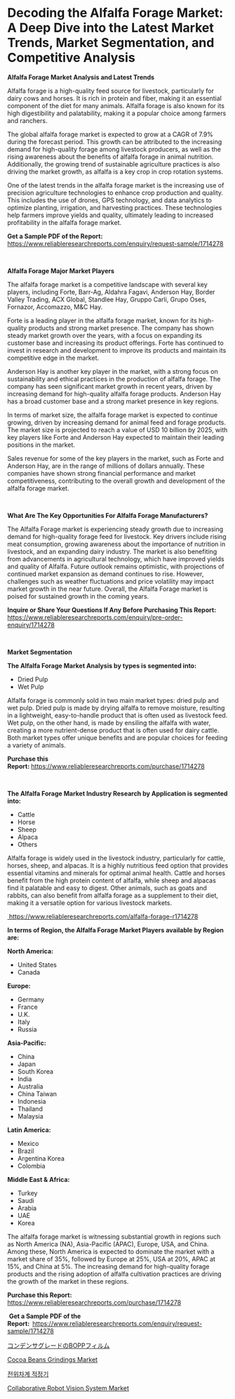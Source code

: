 <p><h1>Decoding the Alfalfa Forage Market: A Deep Dive into the Latest Market Trends, Market Segmentation, and Competitive Analysis</h1></p><p><strong>Alfalfa Forage Market Analysis and Latest Trends</strong></p>
<p><p>Alfalfa forage is a high-quality feed source for livestock, particularly for dairy cows and horses. It is rich in protein and fiber, making it an essential component of the diet for many animals. Alfalfa forage is also known for its high digestibility and palatability, making it a popular choice among farmers and ranchers.</p><p>The global alfalfa forage market is expected to grow at a CAGR of 7.9% during the forecast period. This growth can be attributed to the increasing demand for high-quality forage among livestock producers, as well as the rising awareness about the benefits of alfalfa forage in animal nutrition. Additionally, the growing trend of sustainable agriculture practices is also driving the market growth, as alfalfa is a key crop in crop rotation systems.</p><p>One of the latest trends in the alfalfa forage market is the increasing use of precision agriculture technologies to enhance crop production and quality. This includes the use of drones, GPS technology, and data analytics to optimize planting, irrigation, and harvesting practices. These technologies help farmers improve yields and quality, ultimately leading to increased profitability in the alfalfa forage market.</p></p>
<p><strong>Get a Sample PDF of the Report:&nbsp;</strong> <a href="https://www.reliableresearchreports.com/enquiry/request-sample/1714278">https://www.reliableresearchreports.com/enquiry/request-sample/1714278</a></p>
<p>&nbsp;</p>
<p><strong>Alfalfa Forage Major Market Players</strong></p>
<p><p>The alfalfa forage market is a competitive landscape with several key players, including Forte, Barr-Ag, Aldahra Fagavi, Anderson Hay, Border Valley Trading, ACX Global, Standlee Hay, Gruppo Carli, Grupo Oses, Fornazor, Accomazzo, M&C Hay. </p><p>Forte is a leading player in the alfalfa forage market, known for its high-quality products and strong market presence. The company has shown steady market growth over the years, with a focus on expanding its customer base and increasing its product offerings. Forte has continued to invest in research and development to improve its products and maintain its competitive edge in the market.</p><p>Anderson Hay is another key player in the market, with a strong focus on sustainability and ethical practices in the production of alfalfa forage. The company has seen significant market growth in recent years, driven by increasing demand for high-quality alfalfa forage products. Anderson Hay has a broad customer base and a strong market presence in key regions.</p><p>In terms of market size, the alfalfa forage market is expected to continue growing, driven by increasing demand for animal feed and forage products. The market size is projected to reach a value of USD 10 billion by 2025, with key players like Forte and Anderson Hay expected to maintain their leading positions in the market.</p><p>Sales revenue for some of the key players in the market, such as Forte and Anderson Hay, are in the range of millions of dollars annually. These companies have shown strong financial performance and market competitiveness, contributing to the overall growth and development of the alfalfa forage market.</p></p>
<p>&nbsp;</p>
<p><strong>What Are The Key Opportunities For Alfalfa Forage Manufacturers?</strong></p>
<p><p>The Alfalfa Forage market is experiencing steady growth due to increasing demand for high-quality forage feed for livestock. Key drivers include rising meat consumption, growing awareness about the importance of nutrition in livestock, and an expanding dairy industry. The market is also benefiting from advancements in agricultural technology, which have improved yields and quality of Alfalfa. Future outlook remains optimistic, with projections of continued market expansion as demand continues to rise. However, challenges such as weather fluctuations and price volatility may impact market growth in the near future. Overall, the Alfalfa Forage market is poised for sustained growth in the coming years.</p></p>
<p><strong>Inquire or Share Your Questions If Any Before Purchasing This Report:</strong> <a href="https://www.reliableresearchreports.com/enquiry/pre-order-enquiry/1714278">https://www.reliableresearchreports.com/enquiry/pre-order-enquiry/1714278</a></p>
<p>&nbsp;</p>
<p><strong>Market Segmentation</strong></p>
<p><strong>The Alfalfa Forage Market Analysis by types is segmented into:</strong></p>
<p><ul><li>Dried Pulp</li><li>Wet Pulp</li></ul></p>
<p><p>Alfalfa forage is commonly sold in two main market types: dried pulp and wet pulp. Dried pulp is made by drying alfalfa to remove moisture, resulting in a lightweight, easy-to-handle product that is often used as livestock feed. Wet pulp, on the other hand, is made by ensiling the alfalfa with water, creating a more nutrient-dense product that is often used for dairy cattle. Both market types offer unique benefits and are popular choices for feeding a variety of animals.</p></p>
<p><strong>Purchase this Report:&nbsp;</strong><a href="https://www.reliableresearchreports.com/purchase/1714278">https://www.reliableresearchreports.com/purchase/1714278</a></p>
<p>&nbsp;</p>
<p><strong>The Alfalfa Forage Market Industry Research by Application is segmented into:</strong></p>
<p><ul><li>Cattle</li><li>Horse</li><li>Sheep</li><li>Alpaca</li><li>Others</li></ul></p>
<p><p>Alfalfa forage is widely used in the livestock industry, particularly for cattle, horses, sheep, and alpacas. It is a highly nutritious feed option that provides essential vitamins and minerals for optimal animal health. Cattle and horses benefit from the high protein content of alfalfa, while sheep and alpacas find it palatable and easy to digest. Other animals, such as goats and rabbits, can also benefit from alfalfa forage as a supplement to their diet, making it a versatile option for various livestock markets.</p></p>
<p><a href="https://www.reliableresearchreports.com/alfalfa-forage-r1714278">&nbsp;https://www.reliableresearchreports.com/alfalfa-forage-r1714278</a></p>
<p><strong>In terms of Region, the Alfalfa Forage Market Players available by Region are:</strong></p>
<p>
    <p> <strong> North America: </strong>
        <ul>
            <li>United States</li>
            <li>Canada</li>
        </ul>
        </p> 
    <p> <strong> Europe: </strong>
        <ul>
            <li>Germany</li>
            <li>France</li>
            <li>U.K.</li>
            <li>Italy</li>
            <li>Russia</li>
        </ul>
        </p> 
    <p> <strong> Asia-Pacific: </strong>
        <ul>
            <li>China</li>
            <li>Japan</li>
            <li>South Korea</li>
            <li>India</li>
            <li>Australia</li>
            <li>China Taiwan</li>
            <li>Indonesia</li>
            <li>Thailand</li>
            <li>Malaysia</li>
        </ul>
        </p> 
    <p> <strong> Latin America: </strong>
        <ul>
            <li>Mexico</li>
            <li>Brazil</li>
            <li>Argentina Korea</li>
            <li>Colombia</li>
        </ul>
        </p> 
    <p> <strong> Middle East & Africa: </strong>
        <ul>
            <li>Turkey</li>
            <li>Saudi</li>
            <li>Arabia</li>
            <li>UAE</li>
            <li>Korea</li>
        </ul>
    </p>
    </p>
<p><p>The alfalfa forage market is witnessing substantial growth in regions such as North America (NA), Asia-Pacific (APAC), Europe, USA, and China. Among these, North America is expected to dominate the market with a market share of 35%, followed by Europe at 25%, USA at 20%, APAC at 15%, and China at 5%. The increasing demand for high-quality forage products and the rising adoption of alfalfa cultivation practices are driving the growth of the market in these regions.</p></p>
<p><strong>Purchase this Report: </strong><a href="https://www.reliableresearchreports.com/purchase/1714278">https://www.reliableresearchreports.com/purchase/1714278</a></p>
<p>&nbsp;<strong>Get a Sample PDF of the Report:&nbsp;&nbsp;</strong><a href="https://www.reliableresearchreports.com/enquiry/request-sample/1714278">https://www.reliableresearchreports.com/enquiry/request-sample/1714278</a></p>
<p><strong></strong></p>
<p><p><a href="https://github.com/DayanaRunolfsdottir/Market-Research-Report-List-1/blob/main/4301409113310.md">コンデンサグレードのBOPPフィルム</a></p><p><a href="https://github.com/ashman753/Market-Research-Report-List-1/blob/main/cocoa-beans-grindings-market.md">Cocoa Beans Grindings Market</a></p><p><a href="https://github.com/regina00882/Market-Research-Report-List-1/blob/main/8693549110793.md">전위차계 적정기</a></p><p><a href="https://github.com/singletonthaxterkelliehr2df/Market-Research-Report-List-2/blob/main/collaborative-robot-vision-system-market.md">Collaborative Robot Vision System Market</a></p></p>